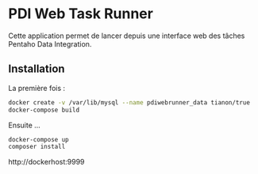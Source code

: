# PDI Web Task Runner

Cette application permet de lancer depuis une interface web des tâches Pentaho Data Integration.

## Installation

La première fois :

```bash
docker create -v /var/lib/mysql --name pdiwebrunner_data tianon/true
docker-compose build
```

Ensuite ...

```bash
docker-compose up
composer install
```

http://dockerhost:9999